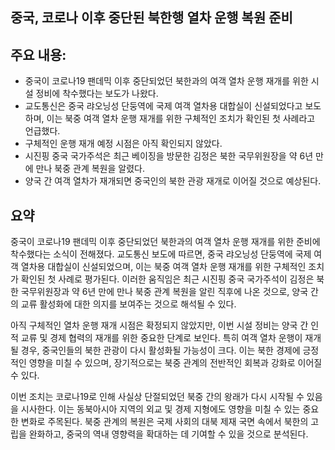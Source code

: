 ## 중국, 코로나 이후 중단된 북한행 열차 운행 복원 준비

## 주요 내용:
*   중국이 코로나19 팬데믹 이후 중단되었던 북한과의 여객 열차 운행 재개를 위한 시설 정비에 착수했다는 보도가 나왔다.
*   교도통신은 중국 랴오닝성 단둥역에 국제 여객 열차용 대합실이 신설되었다고 보도하며, 이는 북중 여객 열차 운행 재개를 위한 구체적인 조치가 확인된 첫 사례라고 언급했다.
*   구체적인 운행 재개 예정 시점은 아직 확인되지 않았다.
*   시진핑 중국 국가주석은 최근 베이징을 방문한 김정은 북한 국무위원장을 약 6년 만에 만나 북중 관계 복원을 알렸다.
*   양국 간 여객 열차가 재개되면 중국인의 북한 관광 재개로 이어질 것으로 예상된다.

## 요약

중국이 코로나19 팬데믹 이후 중단되었던 북한과의 여객 열차 운행 재개를 위한 준비에 착수했다는 소식이 전해졌다. 교도통신 보도에 따르면, 중국 랴오닝성 단둥역에 국제 여객 열차용 대합실이 신설되었으며, 이는 북중 여객 열차 운행 재개를 위한 구체적인 조치가 확인된 첫 사례로 평가된다. 이러한 움직임은 최근 시진핑 중국 국가주석이 김정은 북한 국무위원장과 약 6년 만에 만나 북중 관계 복원을 알린 직후에 나온 것으로, 양국 간의 교류 활성화에 대한 의지를 보여주는 것으로 해석될 수 있다.

아직 구체적인 열차 운행 재개 시점은 확정되지 않았지만, 이번 시설 정비는 양국 간 인적 교류 및 경제 협력의 재개를 위한 중요한 단계로 보인다. 특히 여객 열차 운행이 재개될 경우, 중국인들의 북한 관광이 다시 활성화될 가능성이 크다. 이는 북한 경제에 긍정적인 영향을 미칠 수 있으며, 장기적으로는 북중 관계의 전반적인 회복과 강화로 이어질 수 있다.

이번 조치는 코로나19로 인해 사실상 단절되었던 북중 간의 왕래가 다시 시작될 수 있음을 시사한다. 이는 동북아시아 지역의 외교 및 경제 지형에도 영향을 미칠 수 있는 중요한 변화로 주목된다. 북중 관계의 복원은 국제 사회의 대북 제재 국면 속에서 북한의 고립을 완화하고, 중국의 역내 영향력을 확대하는 데 기여할 수 있을 것으로 분석된다.
